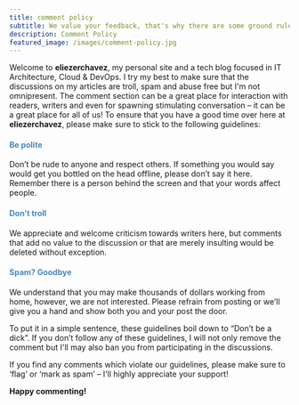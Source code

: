 ```yaml
---
title: comment policy
subtitle: We value your feedback, that's why there are some ground rules.
description: Comment Policy
featured_image: /images/comment-policy.jpg
---
```


Welcome to **eliezerchavez**, my personal site and a tech blog focused in IT Architecture, Cloud & DevOps. I try my best to make sure that the discussions on my articles are troll, spam and abuse free but I'm not omnipresent. The comment section can be a great place for interaction with readers, writers and even for spawning stimulating conversation – it can be a great place for all of us! To ensure that you have a good time over here at **eliezerchavez**, please make sure to stick to the following guidelines:

#### <span style="color:#4888bc">Be polite</span>
Don’t be rude to anyone and respect others. If something you would say would get you bottled on the head offline, please don’t say it here. Remember there is a person behind the screen and that your words affect people.
#### <span style="color:#4888bc">Don’t troll</span>
We appreciate and welcome criticism towards writers here, but comments that add no value to the discussion or that are merely insulting would be deleted without exception.
#### <span style="color:#4888bc">Spam? Goodbye</span>
We understand that you may make thousands of dollars working from home, however, we are not interested. Please refrain from posting or we’ll give you a hand and show both you and your post the door.

To put it in a simple sentence, these guidelines boil down to “Don’t be a dick”. If you don’t follow any of these guidelines, I will not only remove the comment but  I'll may also ban you from participating in the discussions.

If you find any comments which violate our guidelines, please make sure to ‘flag’ or ‘mark as spam’ – I'll highly appreciate your support!

**Happy commenting!**
